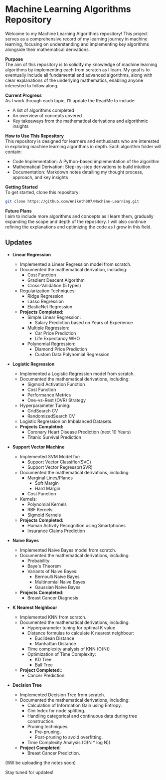 # Machine Learning Algorithms Repository
Welcome to my Machine Learning Algorithms repository! This project serves as a comprehensive record of my learning journey in machine learning, focusing on understanding and implementing key algorithms alongside their mathematical derivations.

**Purpose**<br>
The aim of this repository is to solidify my knowledge of machine learning algorithms by implementing each from scratch as I learn. My goal is to eventually include all fundamental and advanced algorithms, along with clear explanations of the underlying mathematics, enabling anyone interested to follow along.

**Current Progress**<br>
As I work through each topic, I’ll update the ReadMe to include:

* A list of algorithms completed
* An overview of concepts covered
* Key takeaways from the mathematical derivations and algorithmic insights

**How to Use This Repository**<br>
This repository is designed for learners and enthusiasts who are interested in exploring machine learning algorithms in depth. Each algorithm folder will contain:

* Code Implementation: A Python-based implementation of the algorithm
* Mathematical Derivation: Step-by-step derivations to build intuition
* Documentation: Markdown notes detailing my thought process, approach, and key insights

**Getting Started**<br>
To get started, clone this repository:

```bash
git clone https://github.com/Aniketh007/Machine-Learning.git
```

**Future Plans**<br>
I aim to include more algorithms and concepts as I learn them, gradually expanding the scope and depth of the repository. I will also continue refining the explanations and optimizing the code as I grow in this field.

## Updates

- **Linear Regression**
  - Implemented a Linear Regression model from scratch.
  - Documented the mathematical derivation, including:
    - Cost Function
    - Gradient Descent Algorithm
    - Cross-Validation (5 types)
  - Regularization Techniques:
    - Ridge Regression
    - Lasso Regression
    - ElasticNet Regression
  - **Projects Completed:**
    - Simple Linear Regression:
      - Salary Prediction based on Years of Experience
    - Multiple Regression:
      - Car Price Prediction
      - Life Expectancy WHO
    - Polynomial Regression:
      - Diamond Price Prediction
      - Custom Data Polynomial Regression

        
- **Logistic Regression**
  - Implemented a Logistic Regression model from scratch.
  - Documented the mathematical derivations, including:
    - Sigmoid Activation Function
    - Cost Function
    - Performance Metrics
    - One-vs-Rest (OVR) Strategy
  - Hyperparameter Tuning:
    - GridSearch CV
    - RandomizedSearch CV
  - Logistic Regression on Imbalanced Datasets.
  - **Projects Completed:**
    - Coronary Heart Disease Prediction (next 10 Years)
    - Titanic Survival Prediction
   
      
- **Support Vector Machine**
  - Implemented SVM Model for:
    - Support Vector Classifier(SVC)
    - Support Vector Regressor(SVR)
  - Documented the mathematical derivations, including:
    - Marginal Lines/Planes
      - Soft Margin
      - Hard Margin
    - Cost Function
  - Kernels:
    - Polynomial Kernels
    - RBF Kernels
    - Sigmoid Kernels
  - **Projects Completed:**
    - Human Activity Recognition using Smartphones
    - Insurance Claims Prediction

- **Naive Bayes**
  - Implemented Naive Bayes model from scratch.
  - Documented the mathematical derivations, including:
    - Probability
    - Baye's Theorem
    - Variants of Naive Bayes:
      - Bernoulli Naive Bayes
      - Multinomial Naive Bayes
      - Gaussian Naive Bayes
  - **Projects Completed**:
    - Breast Cancer Diagnosis
- **K Nearest Neighbour**
  - Implemented KNN from scratch.
  - Documented the mathematical derivations, including:
    - Hyperparameter tuning for optimal K value
    - Distance formulas to calculate K nearest neighbour:
      - Euclidean Distance
      - Manhattan Distance
    - Time complexity analysis of KNN (O(N))
    - Optimization of Time Complexity:
      - KD Tree
      - Ball Tree
  - **Project Completed:**:
    - Cancer Prediction
- **Decision Tree**
  - Implemented Decision Tree from scratch.
  - Documented the mathematical derivations, including:
    - Calculation of Information Gain using Entropy.
    - Gini Index for node splitting.
    - Handling categorical and continuous data during tree construction.
    - Pruning techniques:
      - Pre-pruning.
      - Post-pruning to avoid overfitting.
    - Time Complexity Analysis (O(N * log N)).
  - **Project Completed**:  
    - Breast Cancer Prediction.
      
(Will be uploading the notes soon)


Stay tuned for updates!
